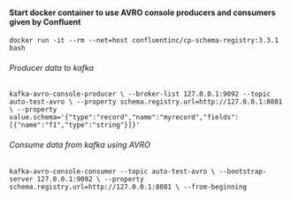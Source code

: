 #### Start docker container to use AVRO console producers and consumers given by Confluent

` docker run -it --rm --net=host confluentinc/cp-schema-registry:3.3.1 bash `

###### Producer data to kafka

`kafka-avro-console-producer \
--broker-list 127.0.0.1:9092 --topic auto-test-avro \
--property schema.registry.url=http://127.0.0.1:8081 \
--property value.schema='{"type":"record","name":"myrecord","fields":[{"name":"f1","type":"string"}]}'`

###### Consume data from kafka using AVRO

`kafka-avro-console-consumer --topic auto-test-avro \
--bootstrap-server 127.0.0.1:9092 \
--property schema.registry.url=http://127.0.0.1:8081 \
--from-beginning`


